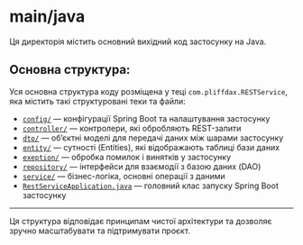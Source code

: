 # main/java

Ця директорія містить основний вихідний код застосунку на Java.

## Основна структура:
Уся основна структура коду розміщена у теці
`com.pliffdax.RESTService`, яка містить такі структуровані теки та файли:

- [`config/`](https://github.com/axolotl1k/DB-RESTfull-service-on-Java/tree/master/src/main/java/com/pliffdax/RESTService/config) — конфігурації Spring Boot та налаштування застосунку
- [`controller/`](https://github.com/axolotl1k/DB-RESTfull-service-on-Java/tree/master/src/main/java/com/pliffdax/RESTService/controller) — контролери, які обробляють REST-запити
- [`dto/`](https://github.com/axolotl1k/DB-RESTfull-service-on-Java/tree/master/src/main/java/com/pliffdax/RESTService/dto) — обʼєктні моделі для передачі даних між шарами застосунку
- [`entity/`](https://github.com/axolotl1k/DB-RESTfull-service-on-Java/tree/master/src/main/java/com/pliffdax/RESTService/entity) — сутності (Entities), які відображають таблиці бази даних
- [`exeption/`](https://github.com/axolotl1k/DB-RESTfull-service-on-Java/tree/master/src/main/java/com/pliffdax/RESTService/exeption) — обробка помилок і винятків у застосунку
- [`repository/`](https://github.com/axolotl1k/DB-RESTfull-service-on-Java/tree/master/src/main/java/com/pliffdax/RESTService/repository) — інтерфейси для взаємодії з базою даних (DAO)
- [`service/`](https://github.com/axolotl1k/DB-RESTfull-service-on-Java/tree/master/src/main/java/com/pliffdax/RESTService/service) — бізнес-логіка, основні операції з даними
- [`RestServiceApplication.java`](https://github.com/axolotl1k/DB-RESTfull-service-on-Java/blob/master/src/main/java/com/pliffdax/RESTService/RestServiceApplication.java) — головний клас запуску Spring Boot застосунку

---

Ця структура відповідає принципам чистої архітектури та дозволяє зручно масштабувати та підтримувати проєкт.

